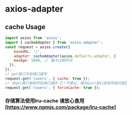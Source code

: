 # axios-adapter

## cache Usage

```javascript
import axios from 'axios';
import { cacheAdapter } from 'axios-adapter';
const request = axios.create({
	baseURL: '/',
	adapter: cacheAdapter(axios.defaults.adapter, {
    maxAge: 5000, // 最大过期时间
  }),
});
// get接口开启接口缓存
request.get('/users', { cache: true });
// 非get接口强制开启接口缓存【!!不建议，缓存post接口容易导致问题】
request.get('/users', { forceCache: true });
```

### 存储算法使用lru-cache 请放心食用[https://www.npmjs.com/package/lru-cache]

